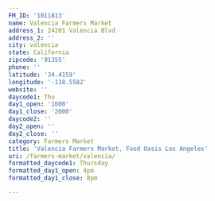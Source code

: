 ```yaml
---
FM_ID: '1011813'
name: Valencia Farmers Market
address_1: 24201 Valencia Blvd
address_2: ''
city: valencia
state: California
zipcode: '91355'
phone: ''
latitude: '34.4159'
longitude: '-118.5582'
website: ''
daycode1: Thu
day1_open: '1600'
day1_close: '2000'
daycode2: ''
day2_open: ''
day2_close: ''
category: Farmers Market
title: 'Valencia Farmers Market, Food Oasis Los Angeles'
uri: /farmers-market/valencia/
formatted_daycode1: Thursday
formatted_day1_open: 4pm
formatted_day1_close: 8pm

---
```

